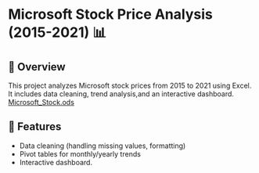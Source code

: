 # Microsoft Stock Price Analysis (2015-2021) 📊  

## 📌 Overview  
This project analyzes Microsoft stock prices from 2015 to 2021 using Excel. It includes data cleaning, trend analysis,and an interactive dashboard.
[Microsoft_Stock.ods](https://github.com/user-attachments/files/19535453/Microsoft_Stock.ods)

## 🔹 Features  
- Data cleaning (handling missing values, formatting)
- Pivot tables for monthly/yearly trends
- Interactive dashboard.
